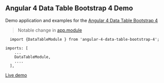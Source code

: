 ## Angular 4 Data Table Bootstrap 4 Demo

Demo application and examples for the [Angular 4 Data Table Bootstrap 4](https://github.com/afermon/angular-4-data-table-bootstrap-4)

> Notable change in [app.module](https://github.com/afermon/angular-4-data-table-bootstrap-4-demo/blob/master/src/app/app.module.ts)

```
  import {DataTableModule } from 'angular-4-data-table-bootstrap-4';

imports: [
    ...
    DataTableModule,
    ....
  ],
  ```

[Live demo](https://afermon.github.io/angular-4-data-table-bootstrap-4-demo)
